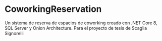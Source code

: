 # CoworkingReservation
Un sistema de reserva de espacios de coworking creado con .NET Core 8, SQL Server y Onion Architecture. Para el proyecto de tesis de Scaglia Signorelli
